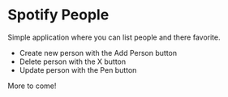 # Spotify People

Simple application where you can list people and there favorite.

  + Create new person with the Add Person button
  + Delete person with the X button
  + Update person with the Pen button
  
More to come!
